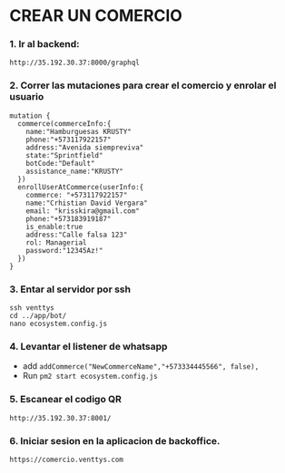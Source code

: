 <!-- 
  pm2 start --name "venttys" "npm -- run dev" 
  docker build -t registry.gitlab.com/vettys/backend/whatsapp-handler . 
-->

# CREAR UN COMERCIO

### 1. Ir al backend:  
```
http://35.192.30.37:8000/graphql
```

### 2. Correr las mutaciones para crear el comercio y enrolar el usuario
```
mutation {
  commerce(commerceInfo:{
    name:"Hamburguesas KRUSTY"
    phone:"+573117922157"
    address:"Avenida siempreviva"
    state:"Sprintfield"
    botCode:"Default"
    assistance_name:"KRUSTY"
  })
  enrollUserAtCommerce(userInfo:{
    commerce: "+573117922157"
    name:"Crhistian David Vergara"
    email: "krisskira@gmail.com"
    phone:"+573183919187"
    is_enable:true
    address:"Calle falsa 123"
    rol: Managerial
    password:"12345Az!"
  })
}
```

### 3. Entar al servidor por ssh

```
ssh venttys
cd ../app/bot/
nano ecosystem.config.js
```

### 4. Levantar el listener de whatsapp
- add `addCommerce("NewCommerceName","+573334445566", false),`
- Run `pm2 start ecosystem.config.js`

### 5. Escanear el codigo QR
```
http://35.192.30.37:8001/
```

### 6. Iniciar sesion en la aplicacion de backoffice.
```
https://comercio.venttys.com
```